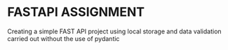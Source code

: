 # FASTAPI ASSIGNMENT
 Creating a simple FAST API project using local storage and data validation carried out without the use of pydantic
